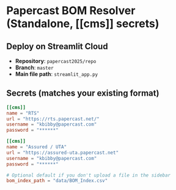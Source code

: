 # Papercast BOM Resolver (Standalone, [[cms]] secrets)

## Deploy on Streamlit Cloud
- **Repository**: `papercast2025/repo`
- **Branch**: `master`
- **Main file path**: `streamlit_app.py`

## Secrets (matches your existing format)
```toml
[[cms]]
name = "RTS"
url = "https://rts.papercast.net/"
username = "kbibby@papercast.com"
password = "******"

[[cms]]
name = "Assured / UTA"
url = "https://assured-uta.papercast.net"
username = "kbibby@papercast.com"
password = "******"

# Optional default if you don't upload a file in the sidebar
bom_index_path = "data/BOM_Index.csv"
```

